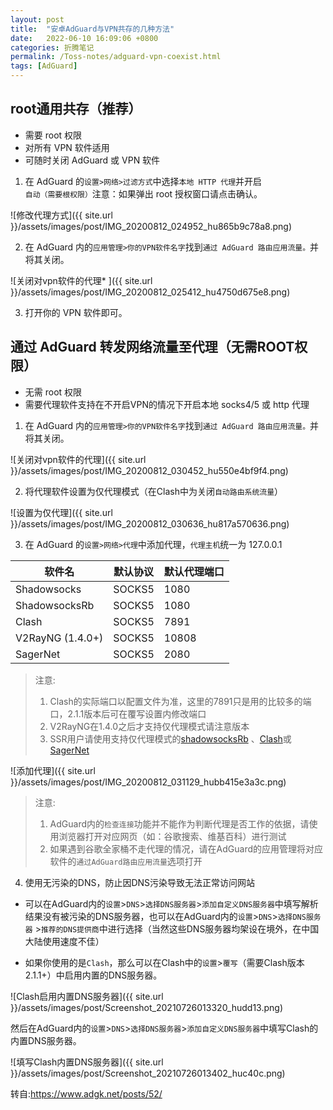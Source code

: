 ```yaml
---
layout: post
title:  "安卓AdGuard与VPN共存的几种方法"
date:   2022-06-10 16:09:06 +0800
categories: 折腾笔记
permalink: /Toss-notes/adguard-vpn-coexist.html
tags: [AdGuard]
---
```


## root通用共存（推荐）

* 需要 root 权限
* 对所有 VPN 软件适用
* 可随时关闭 AdGuard 或 VPN 软件

1. 在 AdGuard 的`设置>网络>过滤方式`中选择`本地 HTTP 代理`并开启`自动（需要根权限）`注意：如果弹出 root 授权窗口请点击确认。

![修改代理方式]({{ site.url }}/assets/images/post/IMG_20200812_024952_hu865b9c78a8.png)

2. 在 AdGuard 内的`应用管理>你的VPN软件名字`找到`通过 AdGuard 路由应用流量。`并将其关闭。

![关闭对vpn软件的代理* ]({{ site.url }}/assets/images/post/IMG_20200812_025412_hu4750d675e8.png)

3. 打开你的 VPN 软件即可。

## 通过 AdGuard 转发网络流量至代理（无需ROOT权限）

* 无需 root 权限
* 需要代理软件支持在不开启VPN的情况下开启本地 socks4/5 或 http 代理

1. 在 AdGuard 内的`应用管理>你的VPN软件名字`找到`通过 AdGuard 路由应用流量。`并将其关闭。

![关闭对vpn软件的代理]({{ site.url }}/assets/images/post/IMG_20200812_030452_hu550e4bf9f4.png)

2. 将代理软件设置为仅代理模式（在Clash中为关闭`自动路由系统流量`）

![设置为仅代理]({{ site.url }}/assets/images/post/IMG_20200812_030636_hu817a570636.png)

3. 在 AdGuard 的`设置>网络>代理`中添加代理，`代理主机`统一为 127.0.0.1

| 软件名           | 默认协议 | 默认代理端口 |
| ---------------- | -------- | ------------ |
| Shadowsocks      | SOCKS5   | 1080         |
| ShadowsocksRb    | SOCKS5   | 1080         |
| Clash            | SOCKS5   | 7891         |
| V2RayNG (1.4.0+) | SOCKS5   | 10808        |
| SagerNet         | SOCKS5   | 2080         |

> 注意:
>
> 1. Clash的实际端口以配置文件为准，这里的7891只是用的比较多的端口，2.1.1版本后可在覆写设置内修改端口
> 2. V2RayNG在1.4.0之后才支持仅代理模式请注意版本
> 3. SSR用户请使用支持仅代理模式的[shadowsocksRb](https://github.com/shadowsocksRb/shadowsocksRb-android)
     、[Clash](https://github.com/Kr328/ClashForAndroid)或[SagerNet](https://github.com/SagerNet/SagerNet)

![添加代理]({{ site.url }}/assets/images/post/IMG_20200812_031129_hubb415e3a3c.png)

> 注意:
>
> 1. AdGuard内的`检查连接`功能并不能作为判断代理是否工作的依据，请使用浏览器打开对应网页（如：谷歌搜索、维基百科）进行测试
> 2. 如果遇到谷歌全家桶不走代理的情况，请在AdGuard的应用管理将对应软件的`通过AdGuard路由应用流量`选项打开

4. 使用无污染的DNS，防止因DNS污染导致无法正常访问网站

* 可以在AdGuard内的`设置`\>`DNS`\>`选择DNS服务器`\>`添加自定义DNS服务器`中填写解析结果没有被污染的DNS服务器，也可以在AdGuard内的`设置`\>`DNS`\>`选择DNS服务器`
  \>`推荐的DNS提供商`中进行选择（当然这些DNS服务器均架设在境外，在中国大陆使用速度不佳）

* 如果你使用的是`Clash`，那么可以在Clash中的`设置`\>`覆写`（需要Clash版本2.1.1+）中启用内置的DNS服务器。

![Clash启用内置DNS服务器]({{ site.url }}/assets/images/post/Screenshot_20210726013320_hudd13.png)

然后在AdGuard内的`设置`\>`DNS`\>`选择DNS服务器`\>`添加自定义DNS服务器`中填写Clash的内置DNS服务器。

![填写Clash内置DNS服务器]({{ site.url }}/assets/images/post/Screenshot_20210726013402_huc40c.png)

转自:<https://www.adgk.net/posts/52/>